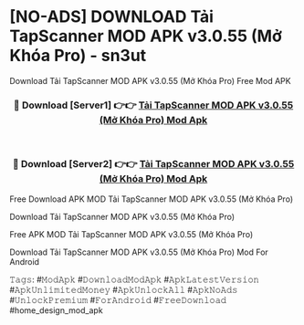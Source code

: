 # [NO-ADS] DOWNLOAD Tải TapScanner MOD APK v3.0.55 (Mở Khóa Pro) - sn3ut
Download Tải TapScanner MOD APK v3.0.55 (Mở Khóa Pro) Free Mod APK

<div align="center">
<h3>🔴 Download [Server1] 👉👉 <a href="https://apk-comot.site?title=Tải_TapScanner_MOD_APK_v3.0.55_(Mở_Khóa_Pro)">Tải TapScanner MOD APK v3.0.55 (Mở Khóa Pro) Mod Apk</a></h3><br>

<h3>🔴 Download [Server2] 👉👉 <a href="https://apk-comot.site?title=Tải_TapScanner_MOD_APK_v3.0.55_(Mở_Khóa_Pro)">Tải TapScanner MOD APK v3.0.55 (Mở Khóa Pro) Mod Apk</a></h3>
</div>


Free Download APK MOD Tải TapScanner MOD APK v3.0.55 (Mở Khóa Pro)

Download Tải TapScanner MOD APK v3.0.55 (Mở Khóa Pro) 

Free APK MOD Tải TapScanner MOD APK v3.0.55 (Mở Khóa Pro) 

Download Tải TapScanner MOD APK v3.0.55 (Mở Khóa Pro) Mod For Android

𝚃𝚊𝚐𝚜: #𝙼𝚘𝚍𝙰𝚙𝚔 #𝙳𝚘𝚠𝚗𝚕𝚘𝚊𝚍𝙼𝚘𝚍𝙰𝚙𝚔 #𝙰𝚙𝚔𝙻𝚊𝚝𝚎𝚜𝚝𝚅𝚎𝚛𝚜𝚒𝚘𝚗 #𝙰𝚙𝚔𝚄𝚗𝚕𝚒𝚖𝚒𝚝𝚎𝚍𝙼𝚘𝚗𝚎𝚢 #𝙰𝚙𝚔𝚄𝚗𝚕𝚘𝚌𝚔𝙰𝚕𝚕 #𝙰𝚙𝚔𝙽𝚘𝙰𝚍𝚜 #𝚄𝚗𝚕𝚘𝚌𝚔𝙿𝚛𝚎𝚖𝚒𝚞𝚖 #𝙵𝚘𝚛𝙰𝚗𝚍𝚛𝚘𝚒𝚍 #𝙵𝚛𝚎𝚎𝙳𝚘𝚠𝚗𝚕𝚘𝚊𝚍 #home_design_mod_apk